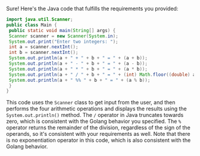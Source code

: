 Sure! Here's the Java code that fulfills the requirements you provided:
```java
import java.util.Scanner;
public class Main {
 public static void main(String[] args) {
 Scanner scanner = new Scanner(System.in);
 System.out.print("Enter two integers: ");
 int a = scanner.nextInt();
 int b = scanner.nextInt();
 System.out.println(a + " + " + b + " = " + (a + b));
 System.out.println(a + " - " + b + " = " + (a - b));
 System.out.println(a + " * " + b + " = " + (a * b));
 System.out.println(a + " / " + b + " = " + (int) Math.floor((double) a / b));
 System.out.println(a + " %% " + b + " = " + (a % b));
 }
}
```
This code uses the `Scanner` class to get input from the user, and then performs the four arithmetic operations and displays the results using the `System.out.println()` method. The `/` operator in Java truncates towards zero, which is consistent with the Golang behavior you specified. The `%` operator returns the remainder of the division, regardless of the sign of the operands, so it's consistent with your requirements as well. Note that there is no exponentiation operator in this code, which is also consistent with the Golang behavior.

